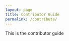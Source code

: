 ```yaml
---
layout: page
title: Contributor Guide
permalink: /contribute/
---
```


This is the contributor guide
